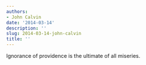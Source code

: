 ```yaml
---
authors:
- John Calvin
date: '2014-03-14'
description: ''
slug: 2014-03-14-john-calvin
title: ''
---
```

Ignorance of providence is the ultimate of all miseries.



